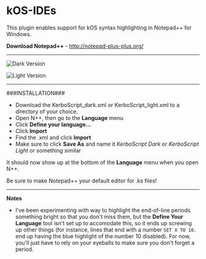 # kOS-IDEs
This plugin enables support for kOS syntax highlighting in Notepad++ for Windows.

**Download Notepad++** - http://notepad-plus-plus.org/

*****

![Dark Version](/EditorTools/NotepadPlusPlus/Preview/preview_KerboScript_dark.png?raw=true "Dark Version")

![Light Version](/EditorTools/NotepadPlusPlus/Preview/preview_KerboScript_light.png?raw=true "Light Version")

*****

###INSTALLATION###

* Download the KerboScript_dark.xml or KerboScript_light.xml to a directory of your choice.
* Open N++, then go to the **Language** menu
* Click **Define your language...**
* Click **Import**
* Find the .xml and click **Import**
* Make sure to click **Save As** and name it *KerboScript Dark* or *KerboScript Light* or something similar

It should now show up at the bottom of the **Language** menu when you open N++.

Be sure to make Notepad++ your default editor for .ks files!

*****

**Notes**

* I've been experimenting with way to highlight the end-of-line periods something bright so that you don't miss them, but the **Define Your Language** tool isn't set up to accomodate this, so it ends up screwing up other things (for instance, lines that end with a number `SET X TO 10.` end up having the blue highlight of the number 10 disabled). For now, you'll just have to rely on your eyeballs to make sure you don't forget a period.